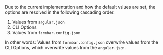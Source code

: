 Due to the current implementation and how the default values are set, the options are resolved in the following cascading order.

1. Values from `angular.json`
2. CLI Options
3. Values from `formbar.config.json`

In other words: Values from `formbar.config.json` overwrite values from the CLI Options, which overwrite values from the `angular.json`.
